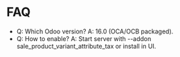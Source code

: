 # FAQ

- Q: Which Odoo version? A: 16.0 (OCA/OCB packaged).
- Q: How to enable? A: Start server with --addon sale_product_variant_attribute_tax or install in UI.
